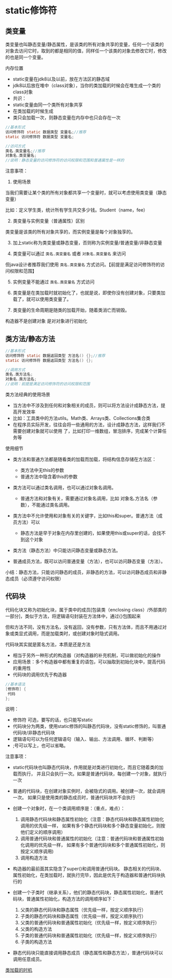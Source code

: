 # static修饰符

## 类变量

类变量也叫静态变量/静态属性，是该类的所有对象共享的变量，任何一个该类的对象去访问它时，取到的都是相同的值，同样任一个该类的对象去修改它时，修改的也是同一个变量。

内存位置

* static变量在jdk8以及以前，放在方法区的静态域
* jdk8以后放在堆中（class对象），当你的类加载的时候会在堆生成一个类的class对象
*  共识：
  * static变量由同一个类所有对象共享
  * 在类加载的时候生成
  * 类只会加载一次，则静态变量在内存中也只会存在一次

```java
//基本形式
访问修饰符 static 数据类型 变量名;//推荐
static 访问修饰符 数据类型 变量名;

//访问方式
类名.类变量名;//推荐
对象名.类变量名;
//说明：静态变量的访问修饰符的访问权限和范围和普通属性是一样的
```

注意事项：

1. 使用场景

  当我们需要让某个类的所有对象都共享一个变量时，就可以考虑使用类变量（静态变量）

  比如：定义学生类，统计所有学生共交多少钱。Student（name，fee）

2. 类变量与实例变量（普通属性）区别

  类变量是该类的所有对象共享的，而实例变量是每个对象独享的。

3. 加上static称为类变量或静态变量，否则称为实例变量/普通变量/非静态变量

4. 类变量可以通过 `类名.类变量名` 或者 `对象名.类变量名` 来访问

  但java设计者推荐我们使用 `类名.类变量名` 方式访问。【前提是满足访问修饰符的访问权限和范围】

5. 实例变量不能通过 `类名.类变量名` 方式访问

6. 类变量是在类加载时就初始化了，也就是说，即使你没有创建对象，只要类加载了，就可以使用类变量了。

7. 类变量的生命周期是随类的加载开始，随着类消亡而销毁。


构造器不是创建对象 是对对象进行初始化



## 类方法/静态方法



```java
//基本形式
访问修饰符 static 数据返回类型 方法名() {};//推荐
static 访问修饰符 数据返回类型 方法名() {};

//调用方式
类名.类方法名;
对象名.类方法名;
//说明：前提是满足访问修饰符的访问权限和范围
```



类方法经典的使用场景

* 当方法中不涉及到任何和对象相关的成员，则可以将方法设计成静态方法，提高开发效率
* 比如：工具类中的方法utils。Math类、Arrays类、Collections集合类
* 在程序员实际开发，往往会将一些通用的方法，设计成静态方法，这样我们不需要创建对象就可以使用
  了，比如打印一维数组，冒泡排序，完成某个计算任务等

使用细节

* 类方法和普通方法都是随看类的加载而加载，将结构信息存储在方法区：

  * 类方法中无this的参数
  * 普通方法中隐含着this的参数

* 类方法可以通过类名调用，也可以通过对象名调用。

  * 普通方法和对象有关，需要通过对象名调用，比如 对象名.方法名（参数），不能通过类名调用。

* 类方法中不允许使用和对象有关的关键字，比如this和super。普通方法（成员方法）可以
  * 静态方法是早于对象在内存里创建的，如果使用this或super的话，会找不到这个对象
  
* 类方法（静态方法）中只能访问静态变量或静态方法。
  
* 普通成员方法，既可以访问普通变量（方法），也可以访问静态变量（方法）。

小结：静态方法，只能访问静态的成员，非静态的方法，可以访问静态成员和非静态成员（必须遵守访问权限）



## 代码块

代码化块又称为初始化块，属于类中的成员[包装类（enclosing class）/外部类的一部分]，类似于方法，将逻辑语句封装在方法体中，通过{}包围起来

但和方法不同，没有方法名，没有返回，没有参数，只有方法体，而且不用通过对象或类显式调用，而是加载类时，或创建对象时隐式调用。

代码块其实就是匿名方法，本质是还是方法

* 相当于另外一种形式的构造器（对构造器的补充机制，可以做初始化的操作
* 应用场景：多个构造器中都有重复的语包，可以抽取到初始化块中，提高代码的重用性
* 代码块的调用优先于构造器

```java
//基本语法
[修饰符] {
 代码
};
```

说明：

* 修饰符 可选，要写的话，也只能写static
* 代码块分为两类，使用static修饰的叫静态代码块，没有static修饰的，叫普通代码块/非静态代码块
* 逻辑语句可以为任何逻辑语句（输入、输出、方法调用、循环、判断等）
* ;号可以写上，也可以省略。

注意事项：

* static代码块也叫静态代码块，作用就是对类进行初始化，而且它随着类的加载而执行，
  并且只会执行一次。如果是普通代码块，每创建一个对象，就执行一次
* 普通的代码块，在创建对象实例时，会被隐式的调用。被创建一次，就会调用一次。
  如果只是使用类的静态成员时，普通代码块并不会执行
* 创建一个对象时，在一个类调用顺序是：（重点，难点）：
  1. 调用静态代码块和静态属性初始化（注意：静态代码块和静态属性初始化调用的优先级一样，
     如果有多个静态代码块和多个静态变量初始化，则按他们定义的顺序调用）
  2. 调用普通代码块和普通属性的初始化（注意：普通代码块和普通属性初始化调用的优先级一样，
     如果有多个普通代码块和多个普通属性初始化，则按定义顺序调用)
  3. 调用构造方法

* 构造器的最前面其实隐含了super()和调用普通代码块。
  静态相关的代码块、属性初始化，在类加载时，就执行完毕，因此是优先于构造器和普通代码块执行的

* 创建一个子类时（继承关系），他们的静态代码块，静态属性初始化，普通代码块，普通属性初始化，构造方法的调用顺序如下：
  1. 父类的静态代码块和静态属性（优先级一样，按定义顺序执行）
  2. 子类的静态代码块和静态属性（优先级一样，按定义顺序执行）
  3. 父类的普通代码块和普通属性初始化（优先级一样，按定义顺序执行）
  4. 父类的构造方法
  5. 子类的普通代码块和普通属性初始化（优先级一样，按定义顺序执行）
  6. 子类的构造方法

* 静态代码块只能直接调用静态成员（静态属性和静态方法），普通代码块可以调用任意成员。

[类加载的时机](Studynote88_LoadClass.md)
